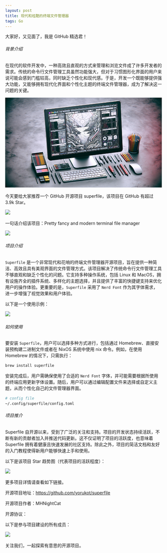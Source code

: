```yaml
---
layout: post
title: 现代和炫酷的终端文件管理器
tags: Go
---
```


大家好，又见面了，我是 GitHub 精选君！

###### 背景介绍


在现代的软件开发中，一种高效且直观的方式来管理和浏览文件成了许多开发者的需求。传统的命令行文件管理工具虽然功能强大，但对于习惯图形化界面的用户来说可能会感到门槛较高，同时缺乏个性化和现代感。于是，开发一个既能够提供强大功能，又能够拥有现代化界面和个性化主题的终端文件管理器，成为了解决这一问题的关键。

![](https://raw.githubusercontent.com/ZhuPeng/pic/master/mac/compress_tmp-204a35df5921676ba81d7dea36c2b55a.png)

今天要给大家推荐一个 GitHub 开源项目 superfile，该项目在 GitHub 有超过 3.9k Star。

![](https://stats.deeptrain.net/repo/yorukot/superfile)

一句话介绍该项目：Pretty fancy and modern terminal file manager


![](https://raw.githubusercontent.com/MHNightCat/superfile/master//asset/demo.png)

###### 项目介绍

`Superfile` 是一个非常现代和花哨的终端文件管理器开源项目，旨在提供一种简洁、高效且具有美观界面的文件管理方式。该项目解决了传统命令行文件管理工具不够直观和缺乏个性化的问题。它支持多种操作系统，包括 Linux 和 MacOS，拥有设施齐全的插件系统、多样化的主题选择，并且提供了丰富的快捷键支持来优化用户的操作体验。更重要的是，`Superfile` 采用了 `Nerd Font` 作为其字体需求，进一步增强了视觉效果和用户体验。

以下是一个使用示例：

![](https://raw.githubusercontent.com/MHNightCat/superfile/master//asset/demo.gif)

###### 如何使用

要安装 `Superfile`，用户可以选择多种方式进行，包括通过 Homebrew、直接安装预构建二进制文件或者在 NixOS 系统中使用 nix 命令。例如，在使用 Homebrew 的情况下，只需执行：

```bash
brew install superfile
```

安装完成后，用户需确保使用了合适的 `Nerd Font` 字体，并可能需要根据所使用的终端应用更新字体设置。随后，用户可以通过编辑配置文件来选择或自定义主题，从而个性化自己的文件管理器界面。

```bash
# config file
~/.config/superfile/config.toml
```

###### 项目推介

Superfile 自开源以来，受到了广泛的关注和支持。项目的开发状态持续活跃，不断有新的贡献者加入并推送代码更新。这不仅证明了项目的活跃度，也意味着 Superfile 拥有着健康且快速发展的社区支持。除此之外，项目的简洁文档和友好的入门教程使得新用户能够快速上手和使用。

以下是该项目 Star 趋势图（代表项目的活跃程度）：

![](https://api.star-history.com/svg?repos=yorukot/superfile&type=Timeline)

更多项目详情请查看如下链接。

开源项目地址：https://github.com/yorukot/superfile

开源项目作者：MHNightCat

开源协议：

以下是参与项目建设的所有成员：

![](https://contrib.rocks/image?repo=MHNightCat/superfile)

关注我们，一起探索有意思的开源项目。

